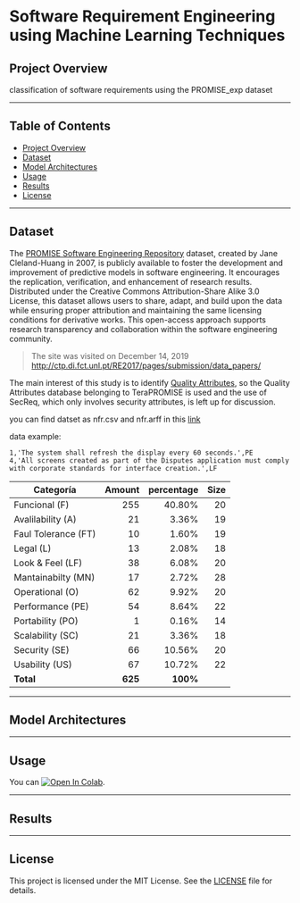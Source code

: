 # Software Requirement Engineering using Machine Learning Techniques

## Project Overview

classification of software requirements using the PROMISE_exp dataset

---
## Table of Contents

- [Project Overview](#project-overview)
- [Dataset](#dataset)
- [Model Architectures](#model-architectures)
- [Usage](#usage)
- [Results](#results)
- [License](#license)

--- 

## Dataset
The [PROMISE Software Engineering Repository](https://promisedata.org/2019/index.html) dataset, created by Jane Cleland-Huang in 2007, is publicly available to foster the development and improvement of predictive models in software engineering. It encourages the replication, verification, and enhancement of research results. Distributed under the Creative Commons Attribution-Share Alike 3.0 License, this dataset allows users to share, adapt, and build upon the data while ensuring proper attribution and maintaining the same licensing conditions for derivative works. This open-access approach supports research transparency and collaboration within the software engineering community.


 > The site was visited on December 14, 2019 http://ctp.di.fct.unl.pt/RE2017/pages/submission/data_papers/

The main interest of this study is to identify [Quality Attributes](http://ctp.di.fct.unl.pt/RE2017//downloads/datasets/nfr.arff), so the Quality Attributes database belonging to TeraPROMISE is used and the use of SecReq, which only involves security attributes, is left up for discussion.

you can find datset as nfr.csv and nfr.arff in this [link](https://github.com/Manolomon/tera-promise) 


data example:
```
1,'The system shall refresh the display every 60 seconds.',PE
4,'All screens created as part of the Disputes application must comply with corporate standards for interface creation.',LF
```


| Categoría | Amount | percentage | Size |
| - | -: | -: | -: |
| Funcional (F) | 255 | 40.80% | 20 |
| Avalilability (A) | 21 | 3.36% | 19 |
| Faul Tolerance (FT) | 10 | 1.60% | 19 |
| Legal (L) | 13 | 2.08% | 18 |
| Look & Feel (LF) | 38 | 6.08% | 20 |
| Mantainabilty (MN) | 17 | 2.72% | 28 |
| Operational (O) | 62 | 9.92% | 20 |
| Performance (PE) | 54 | 8.64% | 22 |
| Portability (PO) | 1 | 0.16% | 14 |
| Scalability (SC) | 21 | 3.36% | 18 |
| Security (SE) | 66 | 10.56% | 20 |
| Usability (US) | 67 | 10.72% | 22 |
| **Total** | **625** | **100%** |  |
---

## Model Architectures

---

## Usage
You can [![Open In Colab](https://colab.research.google.com/assets/colab-badge.svg)](https://colab.research.google.com/github/NimaMeghdadi/Software-Requirement-Engineering-using-Machine-Learning-Techniques/).

---

## Results

---
## License

This project is licensed under the MIT License. See the [LICENSE](LICENSE) file for details.
